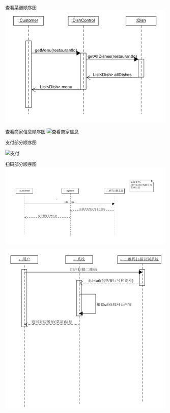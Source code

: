 查看菜谱顺序图  
![查看菜谱](15331158.PNG)

查看商家信息顺序图
![查看商家信息](https://github.com/gogogoSYSU/documents/blob/master/Requirement%20specification/System%20Sequence%20Diagram/15331044.png)

支付部分顺序图

![支付](https://github.com/gogogoSYSU/documents/blob/master/Requirement%20specification/System%20Sequence%20Diagram/15331122.png)

扫码部分顺序图
![扫码1](15331157.PNG)

![扫码2](15331144.png)
